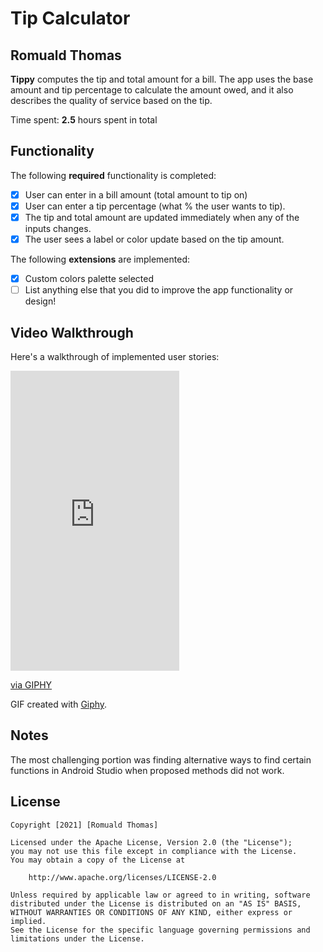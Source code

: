 # Tip Calculator 

## Romuald Thomas

**Tippy** computes the tip and total amount for a bill. The app uses the base amount and tip percentage to calculate the amount owed, and it also describes the quality of service based on the tip.

Time spent: **2.5** hours spent in total

## Functionality 

The following **required** functionality is completed:

* [x] User can enter in a bill amount (total amount to tip on)
* [x] User can enter a tip percentage (what % the user wants to tip).
* [x] The tip and total amount are updated immediately when any of the inputs changes.
* [x] The user sees a label or color update based on the tip amount. 

The following **extensions** are implemented:

* [x] Custom colors palette selected
* [ ] List anything else that you did to improve the app functionality or design!

## Video Walkthrough

Here's a walkthrough of implemented user stories:
<iframe src="https://giphy.com/embed/fiWX6NBRoZ0EUvk5b8" width="270" height="480" frameBorder="0" class="giphy-embed" allowFullScreen></iframe><p><a href="https://giphy.com/gifs/fiWX6NBRoZ0EUvk5b8">via GIPHY</a></p>

GIF created with [Giphy](https://giphy.com/apps/giphycapture).

## Notes

The most challenging portion was finding alternative ways to find certain functions in Android Studio when proposed methods did not work.

## License

    Copyright [2021] [Romuald Thomas]

    Licensed under the Apache License, Version 2.0 (the "License");
    you may not use this file except in compliance with the License.
    You may obtain a copy of the License at

        http://www.apache.org/licenses/LICENSE-2.0

    Unless required by applicable law or agreed to in writing, software
    distributed under the License is distributed on an "AS IS" BASIS,
    WITHOUT WARRANTIES OR CONDITIONS OF ANY KIND, either express or implied.
    See the License for the specific language governing permissions and
    limitations under the License.
